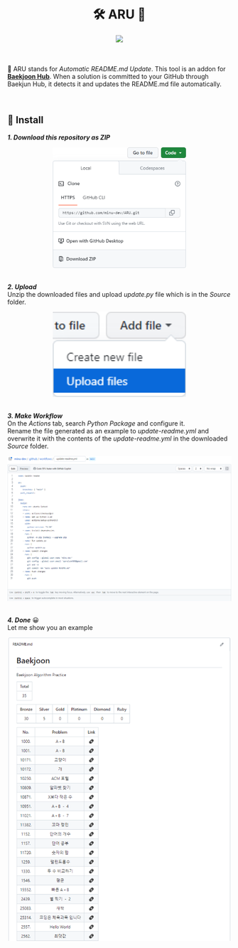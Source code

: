 <div align= "center">
    <h1> 🛠️ ARU 📃</h1>
</div>

<div align= "center">
<img src="https://img.shields.io/badge/License-MIT-blue"/>
</div>
<br/>
<br/>

🔨 ARU stands for *Automatic README.md Update*. This tool is an addon for **[Baekjoon Hub](https://github.com/BaekjoonHub/BaekjoonHub)**. When a solution is committed to your GitHub through Baekjun Hub, it detects it and updates the README.md file automatically.

<br/>

## 💾 Install

***1️. Download this repository as ZIP***
<br>
<div align="center">
<img src="Image/Download.png" width="300px">
</div>
<br>

***2. Upload***  
Unzip the downloaded files and upload *update.py* file which is in the *Source* folder.
<br>
<div align="center">
<img src="Image/Upload.png" width="300px">
</div>
<br>

***3. Make Workflow***  
On the *Actions* tab, search *Python Package* and configure it.  
Rename the file generated as an example to *update-readme.yml* and overwrite it with the contents of the *update-readme.yml* in the downloaded *Source* folder.
<br>
<div align="center">
<img src="Image/Script.png" width="800px">
</div>
<br>

***4. Done*** 😀  
Let me show you an example
<br>
<div align="center">
<img src="Image/Readme.png" width="500px">
</div>
<br>
